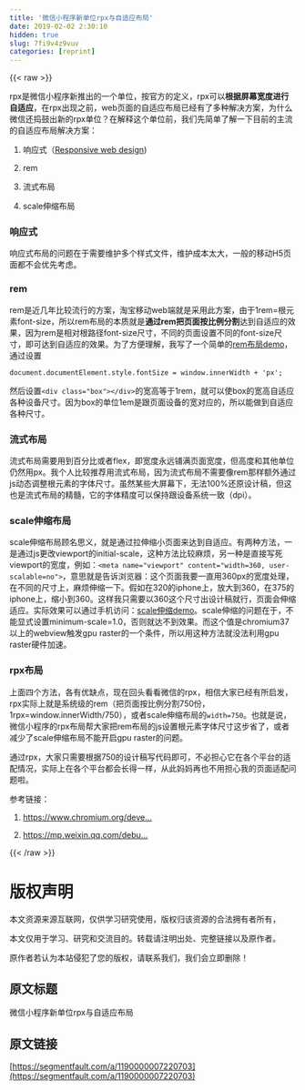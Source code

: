 ```yaml
---
title: '微信小程序新单位rpx与自适应布局' 
date: 2019-02-02 2:30:10
hidden: true
slug: 7fi9v4z9vuv
categories: [reprint]
---
```


{{< raw >}}

                    
<p>rpx是微信小程序新推出的一个单位，按官方的定义，rpx可以<strong>根据屏幕宽度进行自适应</strong>，在rpx出现之前，web页面的自适应布局已经有了多种解决方案，为什么微信还捣鼓出新的rpx单位？在解释这个单位前，我们先简单了解一下目前的主流的自适应布局解决方案：</p>
<ol>
<li><p>响应式（<a href="https://en.wikipedia.org/wiki/Responsive_web_design" rel="nofollow noreferrer" target="_blank">Responsive web design</a>)</p></li>
<li><p>rem</p></li>
<li><p>流式布局</p></li>
<li><p>scale伸缩布局</p></li>
</ol>
<h3 id="articleHeader0">响应式</h3>
<p>响应式布局的问题在于需要维护多个样式文件，维护成本太大，一般的移动H5页面都不会优先考虑。</p>
<h3 id="articleHeader1">rem</h3>
<p>rem是近几年比较流行的方案，淘宝移动web端就是采用此方案，由于1rem=根元素font-size，所以rem布局的本质就是<strong>通过rem把页面按比例分割</strong>达到自适应的效果，因为rem是相对根路径font-size尺寸，不同的页面设置不同的font-size尺寸，即可达到自适应的效果。为了方便理解，我写了一个简单的<a href="http://babyzone2004.github.io/demo/unit/rem.html" rel="nofollow noreferrer" target="_blank">rem布局demo</a>，通过设置</p>
<div class="widget-codetool" style="display:none;">
      <div class="widget-codetool--inner">
      <span class="selectCode code-tool" data-toggle="tooltip" data-placement="top" title="" data-original-title="全选"></span>
      <span type="button" class="copyCode code-tool" data-toggle="tooltip" data-placement="top" data-clipboard-text="document.documentElement.style.fontSize = window.innerWidth + 'px';" title="" data-original-title="复制"></span>
      <span type="button" class="saveToNote code-tool" data-toggle="tooltip" data-placement="top" title="" data-original-title="放进笔记"></span>
      </div>
      </div><pre class="javascript hljs"><code class="javascript" style="word-break: break-word; white-space: initial;"><span class="hljs-built_in">document</span>.documentElement.style.fontSize = <span class="hljs-built_in">window</span>.innerWidth + <span class="hljs-string">'px'</span>;</code></pre>
<p>然后设置<code>&lt;div class="box"&gt;&lt;/div&gt;</code>的宽高等于1rem，就可以使box的宽高自适应各种设备尺寸。因为box的单位1em是跟页面设备的宽对应的，所以能做到自适应各种尺寸。</p>
<h3 id="articleHeader2">流式布局</h3>
<p>流式布局需要用到百分比或者flex，即宽度永远铺满页面宽度，但高度和其他单位仍然用px。我个人比较推荐用流式布局，因为流式布局不需要像rem那样额外通过js动态调整根元素的字体尺寸。虽然某些大屏幕下，无法100%还原设计稿，但这也是流式布局的精髓，它的字体精度可以保持跟设备系统一致（dpi）。</p>
<h3 id="articleHeader3">scale伸缩布局</h3>
<p>scale伸缩布局顾名思义，就是通过拉伸缩小页面来达到自适应。有两种方法，一是通过js更改viewport的initial-scale，这种方法比较麻烦，另一种是直接写死viewport的宽度，例如：<code>&lt;meta name="viewport" content="width=360, user-scalable=no"&gt;</code>，意思就是告诉浏览器：这个页面我要一直用360px的宽度处理，在不同的尺寸上，麻烦伸缩一下。假如在320的iphone上，放大到360，在375的iphone上，缩小到360。这样我只需要以360这个尺寸出设计稿就行，页面会伸缩适应。实际效果可以通过手机访问：<a href="http://babyzone2004.github.io/demo/unit/dpi.html" rel="nofollow noreferrer" target="_blank">scale伸缩demo</a>。scale伸缩的问题在于，不能显式设置minimum-scale=1.0，否则就达不到效果。而这个值是chromium37以上的webview触发gpu raster的一个条件，所以用这种方法就没法利用gpu raster硬件加速。</p>
<h3 id="articleHeader4">rpx布局</h3>
<p>上面四个方法，各有优缺点，现在回头看看微信的rpx，相信大家已经有所启发，rpx实际上就是系统级的rem（把页面按比例分割750份，1rpx=window.innerWidth/750），或者scale伸缩布局的<code>width=750</code>。也就是说，微信小程序的rpx布局帮大家把rem布局的js设置根元素字体尺寸这步省了，或者减少了scale伸缩布局不能开启gpu raster的问题。</p>
<p>通过rpx，大家只需要根据750的设计稿写代码即可，不必担心它在各个平台的适配情况，实际上在各个平台都会长得一样，从此妈妈再也不用担心我的页面适配问题啦。</p>
<p>参考链接：</p>
<ol>
<li><p><a href="https://www.chromium.org/developers/design-documents/chromium-graphics/how-to-get-gpu-rasterization" rel="nofollow noreferrer" target="_blank">https://www.chromium.org/deve...</a></p></li>
<li><p><a href="https://mp.weixin.qq.com/debug/wxadoc/dev/framework/view/wxss.html" rel="nofollow noreferrer" target="_blank">https://mp.weixin.qq.com/debu...</a></p></li>
</ol>

                
{{< /raw >}}

# 版权声明
本文资源来源互联网，仅供学习研究使用，版权归该资源的合法拥有者所有，

本文仅用于学习、研究和交流目的。转载请注明出处、完整链接以及原作者。

原作者若认为本站侵犯了您的版权，请联系我们，我们会立即删除！

## 原文标题
微信小程序新单位rpx与自适应布局

## 原文链接
[https://segmentfault.com/a/1190000007220703](https://segmentfault.com/a/1190000007220703)

